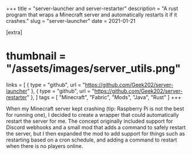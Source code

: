 +++
title = "server-launcher and server-restarter"
description = "A rust program that wraps a Minecraft server and automatically restarts it if it crashes."
slug = "server-launcher"
date = 2021-01-21

[extra]
# thumbnail = "/assets/images/server_utils.png"
links = [
    { type = "github", url = "https://github.com/Geek202/server-launcher" },
    { type = "github", url = "https://github.com/Geek202/server-restarter" },
]
tags = [ "Minecraft", "Fabric", "Mods", "Java", "Rust" ]
+++

When my Minecraft server kept crashing (tip: Raspberry Pi is not the best for running one), I decided to create a wrapper that could automatically restart the server for me.
The concept originally included support for Discord webhooks and a small mod that adds a command to safely restart the server, but I then expanded the mod to add support for things such as restarting based on a cron schedule, and adding a command to restart when there is no players online.
